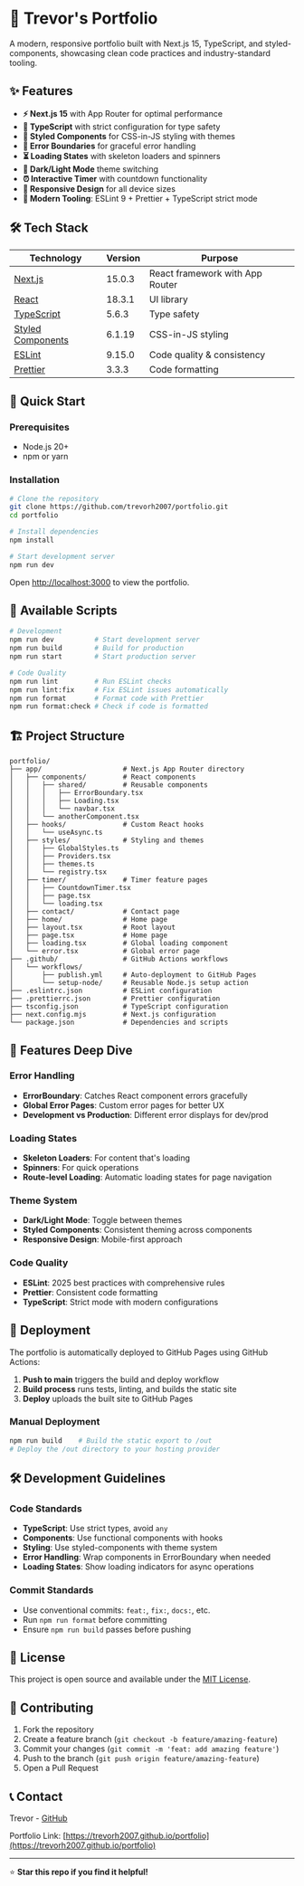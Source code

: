 # 🚀 Trevor's Portfolio

A modern, responsive portfolio built with Next.js 15, TypeScript, and styled-components, showcasing
clean code practices and industry-standard tooling.

## ✨ Features

- **⚡ Next.js 15** with App Router for optimal performance
- **🔷 TypeScript** with strict configuration for type safety
- **💅 Styled Components** for CSS-in-JS styling with themes
- **🔄 Error Boundaries** for graceful error handling
- **⏳ Loading States** with skeleton loaders and spinners
- **🌙 Dark/Light Mode** theme switching
- **⏰ Interactive Timer** with countdown functionality
- **📱 Responsive Design** for all device sizes
- **🔧 Modern Tooling**: ESLint 9 + Prettier + TypeScript strict mode

## 🛠️ Tech Stack

| Technology                                          | Version | Purpose                         |
| --------------------------------------------------- | ------- | ------------------------------- |
| [Next.js](https://nextjs.org/)                      | 15.0.3  | React framework with App Router |
| [React](https://reactjs.org/)                       | 18.3.1  | UI library                      |
| [TypeScript](https://www.typescriptlang.org/)       | 5.6.3   | Type safety                     |
| [Styled Components](https://styled-components.com/) | 6.1.19  | CSS-in-JS styling               |
| [ESLint](https://eslint.org/)                       | 9.15.0  | Code quality & consistency      |
| [Prettier](https://prettier.io/)                    | 3.3.3   | Code formatting                 |

## 🚀 Quick Start

### Prerequisites

- Node.js 20+
- npm or yarn

### Installation

```bash
# Clone the repository
git clone https://github.com/trevorh2007/portfolio.git
cd portfolio

# Install dependencies
npm install

# Start development server
npm run dev
```

Open [http://localhost:3000](http://localhost:3000) to view the portfolio.

## 📜 Available Scripts

```bash
# Development
npm run dev          # Start development server
npm run build        # Build for production
npm run start        # Start production server

# Code Quality
npm run lint         # Run ESLint checks
npm run lint:fix     # Fix ESLint issues automatically
npm run format       # Format code with Prettier
npm run format:check # Check if code is formatted
```

## 🏗️ Project Structure

```
portfolio/
├── app/                    # Next.js App Router directory
│   ├── components/         # React components
│   │   ├── shared/         # Reusable components
│   │   │   ├── ErrorBoundary.tsx
│   │   │   ├── Loading.tsx
│   │   │   └── navbar.tsx
│   │   └── anotherComponent.tsx
│   ├── hooks/              # Custom React hooks
│   │   └── useAsync.ts
│   ├── styles/             # Styling and themes
│   │   ├── GlobalStyles.ts
│   │   ├── Providers.tsx
│   │   ├── themes.ts
│   │   └── registry.tsx
│   ├── timer/              # Timer feature pages
│   │   ├── CountdownTimer.tsx
│   │   ├── page.tsx
│   │   └── loading.tsx
│   ├── contact/            # Contact page
│   ├── home/               # Home page
│   ├── layout.tsx          # Root layout
│   ├── page.tsx            # Home page
│   ├── loading.tsx         # Global loading component
│   └── error.tsx           # Global error page
├── .github/                # GitHub Actions workflows
│   └── workflows/
│       ├── publish.yml     # Auto-deployment to GitHub Pages
│       └── setup-node/     # Reusable Node.js setup action
├── .eslintrc.json          # ESLint configuration
├── .prettierrc.json        # Prettier configuration
├── tsconfig.json           # TypeScript configuration
├── next.config.mjs         # Next.js configuration
└── package.json            # Dependencies and scripts
```

## 🎨 Features Deep Dive

### Error Handling

- **ErrorBoundary**: Catches React component errors gracefully
- **Global Error Pages**: Custom error pages for better UX
- **Development vs Production**: Different error displays for dev/prod

### Loading States

- **Skeleton Loaders**: For content that's loading
- **Spinners**: For quick operations
- **Route-level Loading**: Automatic loading states for page navigation

### Theme System

- **Dark/Light Mode**: Toggle between themes
- **Styled Components**: Consistent theming across components
- **Responsive Design**: Mobile-first approach

### Code Quality

- **ESLint**: 2025 best practices with comprehensive rules
- **Prettier**: Consistent code formatting
- **TypeScript**: Strict mode with modern configurations

## 🚀 Deployment

The portfolio is automatically deployed to GitHub Pages using GitHub Actions:

1. **Push to main** triggers the build and deploy workflow
2. **Build process** runs tests, linting, and builds the static site
3. **Deploy** uploads the built site to GitHub Pages

### Manual Deployment

```bash
npm run build    # Build the static export to /out
# Deploy the /out directory to your hosting provider
```

## 🛠️ Development Guidelines

### Code Standards

- **TypeScript**: Use strict types, avoid `any`
- **Components**: Use functional components with hooks
- **Styling**: Use styled-components with theme system
- **Error Handling**: Wrap components in ErrorBoundary when needed
- **Loading States**: Show loading indicators for async operations

### Commit Standards

- Use conventional commits: `feat:`, `fix:`, `docs:`, etc.
- Run `npm run format` before committing
- Ensure `npm run build` passes before pushing

## 📄 License

This project is open source and available under the [MIT License](LICENSE).

## 🤝 Contributing

1. Fork the repository
2. Create a feature branch (`git checkout -b feature/amazing-feature`)
3. Commit your changes (`git commit -m 'feat: add amazing feature'`)
4. Push to the branch (`git push origin feature/amazing-feature`)
5. Open a Pull Request

## 📞 Contact

Trevor - [GitHub](https://github.com/trevorh2007)

Portfolio Link: [https://trevorh2007.github.io/portfolio](https://trevorh2007.github.io/portfolio)

---

⭐ **Star this repo if you find it helpful!**
